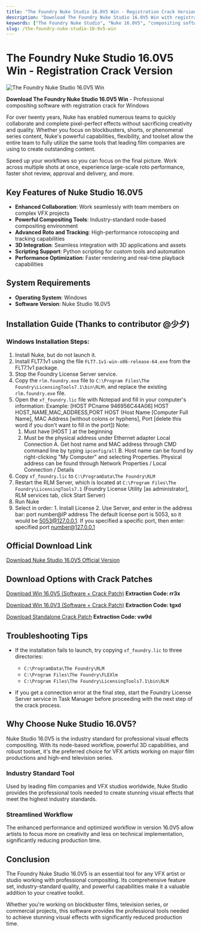 ```yaml
---
title: "The Foundry Nuke Studio 16.0V5 Win - Registration Crack Version"
description: "Download The Foundry Nuke Studio 16.0V5 Win with registration crack. Professional compositing software for VFX artists and studios. Includes installation guide and crack patches."
keywords: ["The Foundry Nuke Studio", "Nuke 16.0V5", "compositing software", "VFX", "crack version", "registration patch"]
slug: /the-foundry-nuke-studio-16-0v5-win
---
```


# The Foundry Nuke Studio 16.0V5 Win - Registration Crack Version

![The Foundry Nuke Studio 16.0V5 Win](https://www.gfxcamp.com/wp-content/uploads/2025/02/The-Foundry-Nuke-Studio-16.jpg)

**Download The Foundry Nuke Studio 16.0V5 Win** - Professional compositing software with registration crack for Windows

For over twenty years, Nuke has enabled numerous teams to quickly collaborate and complete pixel-perfect effects without sacrificing creativity and quality. Whether you focus on blockbusters, shorts, or phenomenal series content, Nuke's powerful capabilities, flexibility, and toolset allow the entire team to fully utilize the same tools that leading film companies are using to create outstanding content.

Speed up your workflows so you can focus on the final picture. Work across multiple shots at once, experience large-scale roto performance, faster shot review, approval and delivery, and more.

## Key Features of Nuke Studio 16.0V5

- **Enhanced Collaboration**: Work seamlessly with team members on complex VFX projects
- **Powerful Compositing Tools**: Industry-standard node-based compositing environment
- **Advanced Roto and Tracking**: High-performance rotoscoping and tracking capabilities
- **3D Integration**: Seamless integration with 3D applications and assets
- **Scripting Support**: Python scripting for custom tools and automation
- **Performance Optimization**: Faster rendering and real-time playback capabilities

## System Requirements

- **Operating System**: Windows
- **Software Version**: Nuke Studio 16.0V5

## Installation Guide (Thanks to contributor @少夕)

### Windows Installation Steps:

1. Install Nuke, but do not launch it.
2. Install FLT7.1v1 using the file `FLT7.1v1-win-x86-release-64.exe` from the FLT7.1v1 package.
3. Stop the Foundry License Server service.
4. Copy the `rlm.foundry.exe` file to `C:\Program Files\The Foundry\LicensingTools7.1\bin\RLM\` and replace the existing `rlm.foundry.exe` file.
5. Open the `xf_foundry.lic` file with Notepad and fill in your computer's information:
   Example: [HOST PCname 946956C44A06]
   HOST HOST_NAME,MAC_ADDRESS,PORT
   HOST (Host Name [Computer Full Name], MAC Address [without colons or hyphens], Port [delete this word if you don't want to fill in the port])
   Note:
   1. Must have [HOST ] at the beginning
   2. Must be the physical address under Ethernet adapter Local Connection
   A. Get host name and MAC address through CMD command line by typing `ipconfig/all`
   B. Host name can be found by right-clicking "My Computer" and selecting Properties. Physical address can be found through Network Properties / Local Connection / Details
6. Copy `xf_foundry.lic` to `C:\ProgramData\The Foundry\RLM`
7. Restart the RLM Server, which is located at `C:\Program Files\The Foundry\LicensingTools7.1` (Foundry License Utility [as administrator], RLM services tab, click Start Server)
8. Run Nuke
9. Select in order: 1. Install License 2. Use Server, and enter in the address bar: port number@IP address
   The default license port is 5053, so it would be 5053@127.0.0.1. If you specified a specific port, then enter: specified port number@127.0.0.1

## Official Download Link

[Download Nuke Studio 16.0V5 Official Version](https://thefoundry.s3.us-east-1.amazonaws.com/products/nuke/releases/16.0v5/Nuke16.0v5-win-x86_64.zip)

## Download Options with Crack Patches

[Download Win 16.0V5 (Software + Crack Patch)](https://pan.baidu.com/s/1IWbMKir09ned88aeB1-f4A?pwd=rr3x)
**Extraction Code: rr3x**

[Download Win 16.0V3 (Software + Crack Patch)](https://pan.baidu.com/s/11FN4_o2Jta20NX0vmlD3SQ?pwd=tgxd)
**Extraction Code: tgxd**

[Download Standalone Crack Patch](https://pan.baidu.com/s/1UDKozhQGd048BXOOhU2RDw?pwd=vw9d)
**Extraction Code: vw9d**

## Troubleshooting Tips

- If the installation fails to launch, try copying `xf_foundry.lic` to three directories:
  - `C:\ProgramData\The Foundry\RLM`
  - `C:\Program Files\The Foundry\FLEXlm`
  - `C:\Program Files\The Foundry\LicensingTools7.1\bin\RLM`

- If you get a connection error at the final step, start the Foundry License Server service in Task Manager before proceeding with the next step of the crack process.

## Why Choose Nuke Studio 16.0V5?

Nuke Studio 16.0V5 is the industry standard for professional visual effects compositing. With its node-based workflow, powerful 3D capabilities, and robust toolset, it's the preferred choice for VFX artists working on major film productions and high-end television series.

### Industry Standard Tool

Used by leading film companies and VFX studios worldwide, Nuke Studio provides the professional tools needed to create stunning visual effects that meet the highest industry standards.

### Streamlined Workflow

The enhanced performance and optimized workflow in version 16.0V5 allow artists to focus more on creativity and less on technical implementation, significantly reducing production time.

## Conclusion

The Foundry Nuke Studio 16.0V5 is an essential tool for any VFX artist or studio working with professional compositing. Its comprehensive feature set, industry-standard quality, and powerful capabilities make it a valuable addition to your creative toolkit.

Whether you're working on blockbuster films, television series, or commercial projects, this software provides the professional tools needed to achieve stunning visual effects with significantly reduced production time.